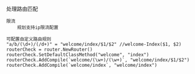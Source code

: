 处理路由匹配
    
    限流
        规划支持ip限流配置

    可配置自定义路由规则
	"a/b/(\d+)/(/d+)" = "welcome/index/$1/$2" //welcome-Index($1, $2)
	routerCheck = router.NewRouter()
	routerCheck.SetDefaultClassMethod("welcome", "index")
	routerCheck.AddCompile(`welcome/(\w+)/(\w+)`, "welcome/index/$1/$2")
	routerCheck.AddCompile(`welcome/index`, "welcome/index")